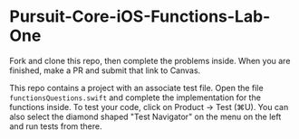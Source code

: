 # Pursuit-Core-iOS-Functions-Lab-One

Fork and clone this repo, then complete the problems inside.  When you are finished, make a PR and submit that link to Canvas.

This repo contains a project with an associate test file.  Open the file `functionsQuestions.swift` and complete the implementation for the functions inside.  To test your code, click on Product -> Test (⌘U).  You can also select the diamond shaped "Test Navigator" on the menu on the left and run tests from there.
